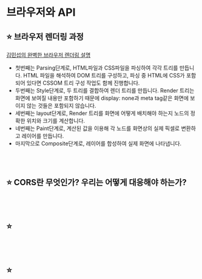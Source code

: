 # 브라우저와 API

## ⭐ 브라우저 렌더링 과정  

[김민섭의 완벽한 브라우저 렌더링 설명](../../김민섭/browserStruct/browserStruct.md)

- 첫번째는 Parsing단계로, HTML파일과 CSS파일을 파싱하여 각각 트리를 만듭니다. HTML 파일을 해석하여 DOM 트리를 구성하고, 파싱 중 HTML에 CSS가 포함되어 있다면 CSSOM 트리 구성 작업도 함께 진행합니다.
- 두번째는 Style단계로, 두 트리를 결합하여 렌더 트리를 만듭니다. Render 트리는 화면에 보여질 내용만 포함하기 때문에 display: none과 meta tag같은 화면에 보이지 않는 것들은 포함되지 않습니다.
- 세번째는 layout단계로, Render 트리를 화면에 어떻게 배치해야 하는지 노드의 정확한 위치와 크기를 계산합니다.
- 네번째는 Paint단계로, 계산된 값을 이용해 각 노드를 화면상의 실제 픽셀로 변환하고 레이어를 만듭니다.
- 마지막으로 Composite단계로, 레이어를 합성하여 실제 화면에 나타냅니다.

<br><br>

## ⭐ CORS란 무엇인가? 우리는 어떻게 대응해야 하는가?

<br><br>

## ⭐  

<br><br>

## ⭐  